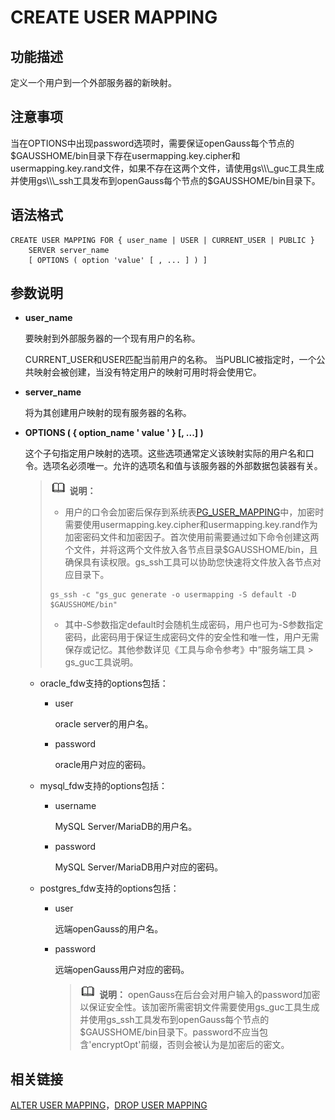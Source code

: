 # CREATE USER MAPPING<a name="ZH-CN_TOPIC_0289899891"></a>

## 功能描述<a name="zh-cn_topic_0283136906_section55185111610"></a>

定义一个用户到一个外部服务器的新映射。

## 注意事项<a name="section720610212575"></a>

当在OPTIONS中出现password选项时，需要保证openGauss每个节点的$GAUSSHOME/bin目录下存在usermapping.key.cipher和usermapping.key.rand文件，如果不存在这两个文件，请使用gs\\\_guc工具生成并使用gs\\\_ssh工具发布到openGauss每个节点的$GAUSSHOME/bin目录下。

## 语法格式<a name="zh-cn_topic_0283136906_section109016567611"></a>

```
CREATE USER MAPPING FOR { user_name | USER | CURRENT_USER | PUBLIC }
    SERVER server_name
    [ OPTIONS ( option 'value' [ , ... ] ) ]
```

## 参数说明<a name="zh-cn_topic_0283136906_section92521051372"></a>

-   **user\_name**

    要映射到外部服务器的一个现有用户的名称。

    CURRENT\_USER和USER匹配当前用户的名称。 当PUBLIC被指定时，一个公共映射会被创建，当没有特定用户的映射可用时将会使用它。

-   **server\_name**

    将为其创建用户映射的现有服务器的名称。

-   **OPTIONS \(  \{ option\_name ' value '  \}  \[, ...\] \)**

    这个子句指定用户映射的选项。这些选项通常定义该映射实际的用户名和口令。选项名必须唯一。允许的选项名和值与该服务器的外部数据包装器有关。

    >![](public_sys-resources/icon-note.png) **说明：** 
    >-   用户的口令会加密后保存到系统表[PG\_USER\_MAPPING](../DatabaseReference/PG_USER_MAPPING.md)中，加密时需要使用usermapping.key.cipher和usermapping.key.rand作为加密密码文件和加密因子。首次使用前需要通过如下命令创建这两个文件，并将这两个文件放入各节点目录$GAUSSHOME/bin，且确保具有读权限。gs\_ssh工具可以协助您快速将文件放入各节点对应目录下。
    >    ```
    >    gs_ssh -c "gs_guc generate -o usermapping -S default -D $GAUSSHOME/bin"
    >    ```
    >-   其中-S参数指定default时会随机生成密码，用户也可为-S参数指定密码，此密码用于保证生成密码文件的安全性和唯一性，用户无需保存或记忆。其他参数详见《工具与命令参考》中“服务端工具 \> gs\_guc工具说明。

    -   oracle\_fdw支持的options包括：
        -   user

            oracle server的用户名。

        -   password

            oracle用户对应的密码。

    -   mysql\_fdw支持的options包括：
        -   username

            MySQL Server/MariaDB的用户名。

        -   password

            MySQL Server/MariaDB用户对应的密码。

    -   postgres\_fdw支持的options包括：
        -   user

            远端openGauss的用户名。

        -   password

            远端openGauss用户对应的密码。

            >![](public_sys-resources/icon-note.png) **说明：** 
            >openGauss在后台会对用户输入的password加密以保证安全性。该加密所需密钥文件需要使用gs\_guc工具生成并使用gs\_ssh工具发布到openGauss每个节点的$GAUSSHOME/bin目录下。password不应当包含'encryptOpt'前缀，否则会被认为是加密后的密文。




## 相关链接<a name="zh-cn_topic_0283136906_section1513111133713"></a>

[ALTER USER MAPPING](ALTER-USER-MAPPING.md)，[DROP USER MAPPING](DROP-USER-MAPPING.md)

